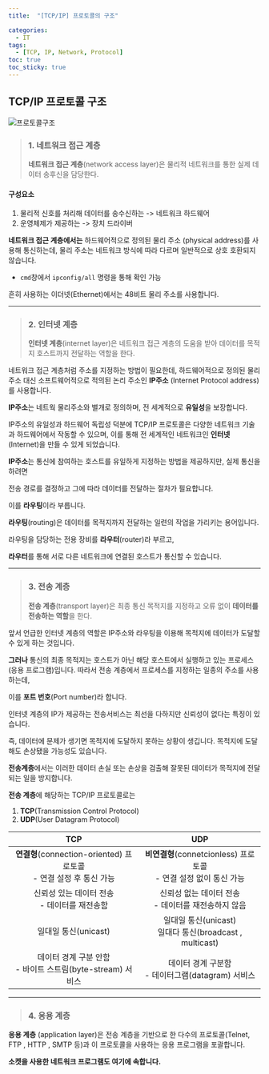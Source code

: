 ```yaml
---
title:  "[TCP/IP] 프로토콜의 구조"

categories:
  - IT
tags:
  - [TCP, IP, Network, Protocol]
toc: true
toc_sticky: true
---
```


## TCP/IP 프로토콜 구조

![프로토콜구조](https://img1.daumcdn.net/thumb/R1280x0/?scode=mtistory2&fname=http%3A%2F%2Fcfile8.uf.tistory.com%2Fimage%2F2232253558E5247413219D)
> ### 1. 네트워크 접근 계층
>
> **네트워크 접근 계층**(network access layer)은 물리적 네트워크를 통한 실제 데이터 송후신을 담당한다.

#### 구성요소

1. 물리적 신호를 처리해 데이터를 송수신하는 -> 네트워크 하드웨어 
2. 운영체제가 제공하는 -> 장치 드라이버

**네트워크 접근 계층에서는** 하드웨어적으로 정의된 물리 주소 (physical address)를 사용해 통신하는데, 물리 주소는 네트워크 방식에 따라 다르며 일반적으로 상호 호환되지 않습니다.

* `cmd`창에서 `ipconfig/all` 명령을 통해 확인 가능

흔히 사용하는 이더넷(Ethernet)에서는 48비트 물리 주소를 사용합니다.

---

> ### 2. 인터넷 계층
>
> **인터넷 계층**(internet layer)은 네트워크 접근 계층의 도움을 받아 데이터를 목적지 호스트까지 전달하는 역할을 한다.

네트워크 접근 계층처럼 주소를 지정하는 방법이 필요한데, 하드웨어적으로 정의된 물리 주소 대신 소프트웨어적으로 적의된 논리 주소인 **IP주소** (Internet Protocol address)를 사용합니다.



**IP주소**는 네트웍 물리주소와 별개로 정의하며, 전 세계적으로 **유일성**을 보장합니다.

IP주소의 유일성과 하드웨어 독립성 덕분에 TCP/IP 프로토콜은 다양한 네트워크 기술과 하드웨어에서 작동할 수 있으며, 이를 통해 전 세계적인 네트워크인 **인터넷**(Internet)을 만들 수 있게 되었습니다.



**IP주소**는 통신에 참여하는 호스트를 유일하게 지정하는 방법을 제공하지만, 실제 통신을 하려면

전송 경로를 결정하고 그에 따라 데이터를 전달하는 절차가 필요합니다.

이를 **라우팅**이라 부릅니다.



**라우팅**(routing)은 데이터를 목적지까지 전달하는 일련의 작업을 가리키는 용어입니다.

라우팅을 담당하는 전용 장비를 **라우터**(router)라 부르고,

**라우터**를 통해 서로 다른 네트워크에 연결된 호스트가 통신할 수 있습니다.

---

> ### 3. 전송 계층
>
> **전송 계층**(transport layer)은 최종 통신 목적지를 지정하고 오류 없이 **데이터를 전송하는 역할**을 한다.

앞서 언급한 인터넷 계층의 역할은 IP주소와 라우팅을 이용해 목적지에 데이터가 도달할 수 있게 하는 것입니다.

**그러나** 통신의 최종 목적지는 호스트가 아닌 해당 호스트에서 실행하고 있는 프로세스(응용 프로그램)입니다. 따라서 전송 계층에서 프로세스를 지정하는 일종의 주소를 사용하는데,

이를 **포트 번호**(Port number)라 합니다.



인터넷 계층의 IP가 제공하는 전송서비스는 최선을 다하지만 신뢰성이 없다는 특징이 있습니다.

즉, 데이터에 문제가 생기면 목적지에 도달하지 못하는 상황이 생깁니다. 목적지에 도달해도 손상됐을 가능성도 있습니다.

**전송계층**에서는 이러한 데이터 손실 또는 손상을 검출해 잘못된 데이터가 목적지에 전달되는 일을 방지합니다.



**전송 계층**에 해당하는 TCP/IP 프로토콜로는

1. **TCP**(Transmission Control Protocol)
2. **UDP**(User Datagram Protocol)

|                           **TCP**                            |                           **UDP**                            |
| :----------------------------------------------------------: | :----------------------------------------------------------: |
| **연결형**(connection-oriented) 프로토콜<br /> - 연결 설정 후 통신 가능 | **비연결형**(connetcionless) 프로토콜<br /> - 연결 설정 없이 통신 가능 |
|      신뢰성 있는 데이터 전송<br /> - 데이터를 재전송함       |   신뢰성 없는 데이터 전송<br /> - 데이터를 재전송하지 않음   |
|                     일대일 통신(unicast)                     | 일대일 통신(unicast) <br />일대다 통신(broadcast , multicast) |
| 데이터 경계 구분 안함<br /> - 바이트 스트림(byte-stream) 서비스 |    데이터 경계 구분함 <br />- 데이터그램(datagram) 서비스    |

---

> ### 4. 응용 계층

**응용 계층** (application layer)은 전송 계층을 기반으로 한 다수의 프로토콜(Telnet, FTP , HTTP , SMTP 등)과 이 프로토콜을 사용하는 응용 프로그램을 포괄합니다.

**소켓을 사용한 네트워크 프로그램도 여기에 속합니다.**

